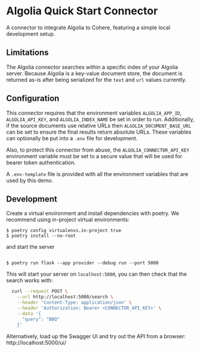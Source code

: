 # Algolia Quick Start Connector

A connector to integrate Algolia to Cohere, featuring a simple local development setup.

## Limitations

The Algolia connector searches within a specific index of your Algolia server. Because Algolia is a key-value document store, the document is returned as-is after being serialized for the `text` and `url` values currently.

## Configuration

This connector requires that the environment variables `ALGOLIA_APP_ID`, `ALGOLIA_API_KEY`, and `ALGOLIA_INDEX_NAME` be set in order to run. Additionally, if the source documents use relative URLs then `ALGOLIA_DOCUMENT_BASE_URL` can be set to ensure the final results return absolute URLs. These variables can optionally be put into a `.env` file for development.

Also, to protect this connector from abuse, the `ALGOLIA_CONNECTOR_API_KEY` environment variable must be set to a secure value that will be used for bearer token authentication.

A `.env-template` file is provided with all the environment variables that are used by this demo.

## Development

Create a virtual environment and install dependencies with poetry. We recommend using in-project virtual environments:

```shell
$ poetry config virtualenvs.in-project true
$ poetry install --no-root

```

and start the server

```shell

$ poetry run flask --app provider --debug run --port 5000
```

This will start your server on `localhost:5000`, you can then check that the search works with:

```bash
  curl --request POST \
    --url http://localhost:5000/search \
    --header 'Content-Type: application/json' \
    --header 'Authorization: Bearer <CONNECTOR_API_KEY>' \
    --data '{
      "query": "BBQ"
    }'
```

Alternatively, load up the Swagger UI and try out the API from a browser: http://localhost:5000/ui/
